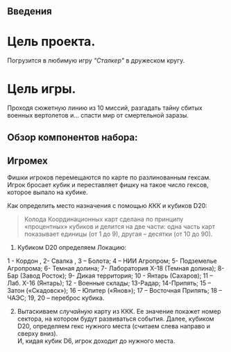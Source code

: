 ## Введения
# Цель проекта.
   Погрузится в любимую игру *"Сталкер"* в дружеском кругу.

# Цель игры. 
Проходя сюжетную линию из 10 миссий, разгадать тайну сбитых военных вертолетов и… спасти мир от смертельной заразы.

## Обзор компонентов набора:
 
 
## Игромех

 Фишки игроков перемещаются по карте по разлинованным гексам. Игрок бросает кубик и переставляет фишку на такое число гексов, которое выпало на кубике.

Как определить место назначения с помощью  *ККК* и кубиков  D20:
> Колода Координационных карт сделана по принципу «процентных» кубиков и делится на две части: одна часть карт  показывает единицы (от 1 до 9), другая – десятки (от 10 до 90).
1. Кубиком D20 определяем Локацию:
 
1 - Кордон , 2- Свалка , 3 – Болота; 4 – НИИ Агропром; 5- Подземелье Агропрома; 6-  Темная долина; 7- Лаборатория Х-18 (Темная долина);  8- Бар (Завод Росток); 9- Дикая территория; 10 - Янтарь (Сахаров); 11 – Лаб. Х-16 (Янтарь); 12 - Военные склады; 13-Радар; 14-Припять; 15 – Затон («Скадовск»); 16 – Юпитер («Янов»); 17 – Восточная Припять; 18 – ЧАЭС; 19, 20 – переброс кубика.

2. Вытаскиваем *случайную* карту из ККК. Ее значение  покажет номер сектора, на котором будут развиваться события.
Далее, кубиком D20, определяем гекс нужного места (считаем слева направо и сверху вниз).  
И, кидая кубик D6, игрок доходит до нужного места.
<!--stackedit_data:
eyJoaXN0b3J5IjpbLTMyNjA2NjczN119
-->